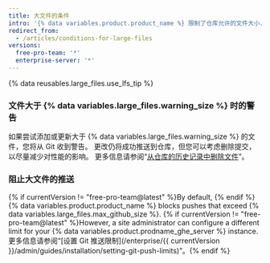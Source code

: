 ```yaml
---
title: 大文件的条件
intro: '{% data variables.product.product_name %} 限制了仓库允许的文件大小，如果文件大于最大文件限制，将会阻止推送到仓库。'
redirect_from:
  - /articles/conditions-for-large-files
versions:
  free-pro-team: '*'
  enterprise-server: '*'
---
```


{% data reusables.large_files.use_lfs_tip %}

### 文件大于 {% data variables.large_files.warning_size %} 时的警告

如果尝试添加或更新大于 {% data variables.large_files.warning_size %} 的文件，您将从 Git 收到警告。 更改仍将成功推送到仓库，但您可以考虑删除提交，以尽量减少对性能的影响。 更多信息请参阅“[从仓库的历史记录中删除文件](/github/managing-large-files/removing-files-from-a-repositorys-history)”。

### 阻止大文件的推送

{% if currentVersion != "free-pro-team@latest" %}By default, {% endif %}{% data variables.product.product_name %} blocks pushes that exceed {% data variables.large_files.max_github_size %}. {% if currentVersion != "free-pro-team@latest" %}However, a site administrator can configure a different limit for your {% data variables.product.prodname_ghe_server %} instance. 更多信息请参阅“[设置 Git 推送限制](/enterprise/{{ currentVersion }}/admin/guides/installation/setting-git-push-limits)”。{% endif %}
